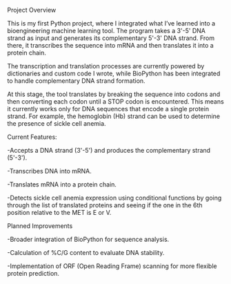 Project Overview

This is my first Python project, where I integrated what I’ve learned into a bioengineering machine learning tool. The program takes a 3'-5' DNA strand as input and generates its complementary 5'-3' DNA strand. From there, it transcribes the sequence into mRNA and then translates it into a protein chain.

The transcription and translation processes are currently powered by dictionaries and custom code I wrote, while BioPython has been integrated to handle complementary DNA strand formation.

At this stage, the tool translates by breaking the sequence into codons and then converting each codon until a STOP codon is encountered. This means it currently works only for DNA sequences that encode a single protein strand. For example, the hemoglobin (Hb) strand can be used to determine the presence of sickle cell anemia.

Current Features:

-Accepts a DNA strand (3'-5') and produces the complementary strand (5'-3').

-Transcribes DNA into mRNA.

-Translates mRNA into a protein chain.

-Detects sickle cell anemia expression using conditional functions by going through the list of translated proteins and seeing if the one in the 6th position relative to the MET is E or V.



Planned Improvements

-Broader integration of BioPython for sequence analysis.

-Calculation of %C/G content to evaluate DNA stability.

-Implementation of ORF (Open Reading Frame) scanning for more flexible protein prediction.
